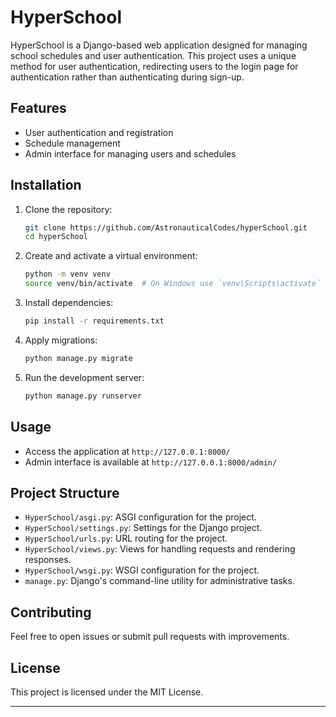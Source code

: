 # HyperSchool

HyperSchool is a Django-based web application designed for managing school schedules and user authentication. This project uses a unique method for user authentication, redirecting users to the login page for authentication rather than authenticating during sign-up.

## Features

- User authentication and registration
- Schedule management
- Admin interface for managing users and schedules

## Installation

1. Clone the repository:
   ```bash
   git clone https://github.com/AstronauticalCodes/hyperSchool.git
   cd hyperSchool
   ```

2. Create and activate a virtual environment:
   ```bash
   python -m venv venv
   source venv/bin/activate  # On Windows use `venv\Scripts\activate`
   ```

3. Install dependencies:
   ```bash
   pip install -r requirements.txt
   ```

4. Apply migrations:
   ```bash
   python manage.py migrate
   ```

5. Run the development server:
   ```bash
   python manage.py runserver
   ```

## Usage

- Access the application at `http://127.0.0.1:8000/`
- Admin interface is available at `http://127.0.0.1:8000/admin/`

## Project Structure

- `HyperSchool/asgi.py`: ASGI configuration for the project.
- `HyperSchool/settings.py`: Settings for the Django project.
- `HyperSchool/urls.py`: URL routing for the project.
- `HyperSchool/views.py`: Views for handling requests and rendering responses.
- `HyperSchool/wsgi.py`: WSGI configuration for the project.
- `manage.py`: Django's command-line utility for administrative tasks.

## Contributing

Feel free to open issues or submit pull requests with improvements.

## License

This project is licensed under the MIT License.

---
